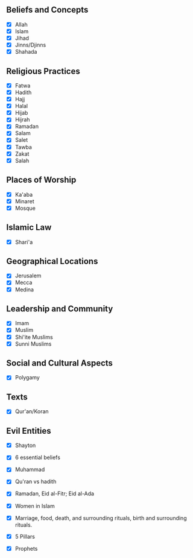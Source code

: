 ## Beliefs and Concepts
- [x] Allah
- [x] Islam
- [x] Jihad
- [x] Jinns/Djinns
- [x] Shahada
## Religious Practices
- [x] Fatwa
- [x] Hadith
- [x] Hajj
- [x] Halal
- [x] Hijab
- [x] Hijrah
- [x] Ramadan
- [x] Salam
- [x] Salet
- [x] Tawba
- [x] Zakat
- [x] Salah
## Places of Worship
- [x] Ka'aba
- [x] Minaret
- [x] Mosque
## Islamic Law
- [x] Shari'a
## Geographical Locations
- [x] Jerusalem
- [x] Mecca
- [x] Medina
## Leadership and Community
- [x] Imam
- [x] Muslim
- [x] Shi'ite Muslims
- [x] Sunni Muslims
## Social and Cultural Aspects
- [x] Polygamy
## Texts
- [x] Qur'an/Koran
## Evil Entities
- [x] Shayton


- [x] 6 essential beliefs
- [x] Muhammad
- [x] Qu'ran vs hadith
- [x] Ramadan, Eid al-Fitr; Eid al-Ada
- [x] Women in Islam
- [x] Marriage, food, death, and surrounding rituals, birth and surrounding rituals.
- [x] 5 Pillars
- [x] Prophets
